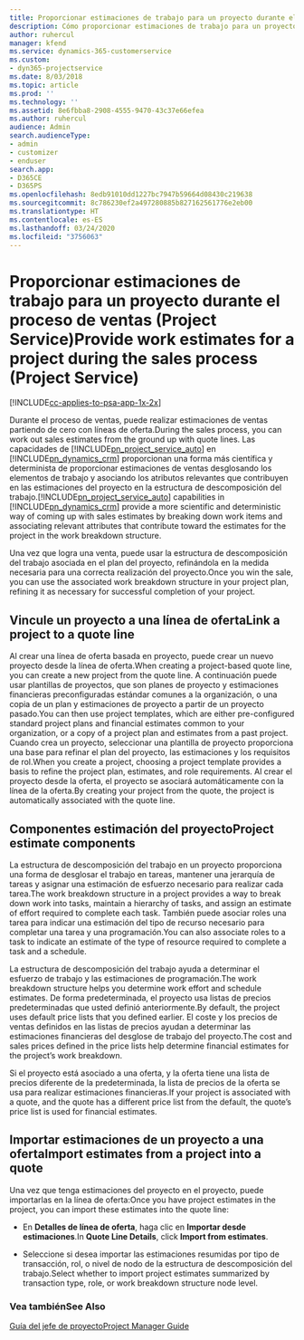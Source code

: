 ```yaml
---
title: Proporcionar estimaciones de trabajo para un proyecto durante el proceso de ventas
description: Cómo proporcionar estimaciones de trabajo para un proyecto durante el proceso de ventas en Project Service
author: ruhercul
manager: kfend
ms.service: dynamics-365-customerservice
ms.custom:
- dyn365-projectservice
ms.date: 8/03/2018
ms.topic: article
ms.prod: ''
ms.technology: ''
ms.assetid: 8e6fbba8-2908-4555-9470-43c37e66efea
ms.author: ruhercul
audience: Admin
search.audienceType:
- admin
- customizer
- enduser
search.app:
- D365CE
- D365PS
ms.openlocfilehash: 8edb91010dd1227bc7947b59664d08430c219638
ms.sourcegitcommit: 8c786230ef2a497280885b827162561776e2eb00
ms.translationtype: HT
ms.contentlocale: es-ES
ms.lasthandoff: 03/24/2020
ms.locfileid: "3756063"
---
```

# <a name="provide-work-estimates-for-a-project-during-the-sales-process-project-service"></a><span data-ttu-id="cab05-103">Proporcionar estimaciones de trabajo para un proyecto durante el proceso de ventas (Project Service)</span><span class="sxs-lookup"><span data-stu-id="cab05-103">Provide work estimates for a project during the sales process (Project Service)</span></span>

[!INCLUDE[cc-applies-to-psa-app-1x-2x](../includes/cc-applies-to-psa-app-1x-2x.md)]

<span data-ttu-id="cab05-104">Durante el proceso de ventas, puede realizar estimaciones de ventas partiendo de cero con líneas de oferta.</span><span class="sxs-lookup"><span data-stu-id="cab05-104">During the sales process, you can work out sales estimates from the ground up with quote lines.</span></span> <span data-ttu-id="cab05-105">Las capacidades de [!INCLUDE[pn_project_service_auto](../includes/pn-project-service-auto.md)] en [!INCLUDE[pn_dynamics_crm](../includes/pn-dynamics-crm.md)] proporcionan una forma más científica y determinista de proporcionar estimaciones de ventas desglosando los elementos de trabajo y asociando los atributos relevantes que contribuyen en las estimaciones del proyecto en la estructura de descomposición del trabajo.</span><span class="sxs-lookup"><span data-stu-id="cab05-105">[!INCLUDE[pn_project_service_auto](../includes/pn-project-service-auto.md)] capabilities in [!INCLUDE[pn_dynamics_crm](../includes/pn-dynamics-crm.md)] provide a more scientific and deterministic way of coming up with sales estimates by breaking down work items and associating relevant attributes that contribute toward the estimates for the project in the work breakdown structure.</span></span>  
  
 <span data-ttu-id="cab05-106">Una vez que logra una venta, puede usar la estructura de descomposición del trabajo asociada en el plan del proyecto, refinándola en la medida necesaria para una correcta realización del proyecto.</span><span class="sxs-lookup"><span data-stu-id="cab05-106">Once you win the sale, you can use the associated work breakdown structure in your project plan, refining it as necessary for successful completion of your project.</span></span>  
  
## <a name="link-a-project-to-a-quote-line"></a><span data-ttu-id="cab05-107">Vincule un proyecto a una línea de oferta</span><span class="sxs-lookup"><span data-stu-id="cab05-107">Link a project to a quote line</span></span>  
 <span data-ttu-id="cab05-108">Al crear una línea de oferta basada en proyecto, puede crear un nuevo proyecto desde la línea de oferta.</span><span class="sxs-lookup"><span data-stu-id="cab05-108">When creating a project-based quote line, you can create a new project from the quote line.</span></span> <span data-ttu-id="cab05-109">A continuación puede usar plantillas de proyectos, que son planes de proyecto y estimaciones financieras preconfiguradas estándar comunes a la organización, o una copia de un plan y estimaciones de proyecto a partir de un proyecto pasado.</span><span class="sxs-lookup"><span data-stu-id="cab05-109">You can then use project templates, which are either pre-configured standard project plans and financial estimates common to your organization, or a copy of a project plan and estimates from a past project.</span></span> <span data-ttu-id="cab05-110">Cuando crea un proyecto, seleccionar una plantilla de proyecto proporciona una base para refinar el plan del proyecto, las estimaciones y los requisitos de rol.</span><span class="sxs-lookup"><span data-stu-id="cab05-110">When you create a project, choosing a project template provides a basis to refine the project plan, estimates, and role requirements.</span></span> <span data-ttu-id="cab05-111">Al crear el proyecto desde la oferta, el proyecto se asociará automáticamente con la línea de la oferta.</span><span class="sxs-lookup"><span data-stu-id="cab05-111">By creating your project from the quote, the project is automatically associated with the quote line.</span></span>  
  
## <a name="project-estimate-components"></a><span data-ttu-id="cab05-112">Componentes estimación del proyecto</span><span class="sxs-lookup"><span data-stu-id="cab05-112">Project estimate components</span></span>  
 <span data-ttu-id="cab05-113">La estructura de descomposición del trabajo en un proyecto proporciona una forma de desglosar el trabajo en tareas, mantener una jerarquía de tareas y asignar una estimación de esfuerzo necesario para realizar cada tarea.</span><span class="sxs-lookup"><span data-stu-id="cab05-113">The work breakdown structure in a project provides a way to break down work into tasks, maintain a hierarchy of tasks, and assign an estimate of effort required to complete each task.</span></span> <span data-ttu-id="cab05-114">También puede asociar roles una tarea para indicar una estimación del tipo de recurso necesario para completar una tarea y una programación.</span><span class="sxs-lookup"><span data-stu-id="cab05-114">You can also associate roles to a task to indicate an estimate of the type of resource required to complete a task and a schedule.</span></span>  
  
 <span data-ttu-id="cab05-115">La estructura de descomposición del trabajo ayuda a determinar el esfuerzo de trabajo y las estimaciones de programación.</span><span class="sxs-lookup"><span data-stu-id="cab05-115">The work breakdown structure helps you determine work effort and schedule estimates.</span></span> <span data-ttu-id="cab05-116">De forma predeterminada, el proyecto usa listas de precios predeterminadas que usted definió anteriormente.</span><span class="sxs-lookup"><span data-stu-id="cab05-116">By default, the project uses default price lists that you defined earlier.</span></span> <span data-ttu-id="cab05-117">El coste y los precios de ventas definidos en las listas de precios ayudan a determinar las estimaciones financieras del desglose de trabajo del proyecto.</span><span class="sxs-lookup"><span data-stu-id="cab05-117">The cost and sales prices defined in the price lists help determine financial estimates for the project’s work breakdown.</span></span>  
  
 <span data-ttu-id="cab05-118">Si el proyecto está asociado a una oferta, y la oferta tiene una lista de precios diferente de la predeterminada, la lista de precios de la oferta se usa para realizar estimaciones financieras.</span><span class="sxs-lookup"><span data-stu-id="cab05-118">If your project is associated with a quote, and the quote has a different price list from the default, the quote’s price list is used for financial estimates.</span></span>  
  
## <a name="import-estimates-from-a-project-into-a-quote"></a><span data-ttu-id="cab05-119">Importar estimaciones de un proyecto a una oferta</span><span class="sxs-lookup"><span data-stu-id="cab05-119">Import estimates from a project into a quote</span></span>  
 <span data-ttu-id="cab05-120">Una vez que tenga estimaciones del proyecto en el proyecto, puede importarlas en la línea de oferta:</span><span class="sxs-lookup"><span data-stu-id="cab05-120">Once you have project estimates in the project, you can import these estimates into the quote line:</span></span>  
  
-   <span data-ttu-id="cab05-121">En **Detalles de línea de oferta**, haga clic en **Importar desde estimaciones**.</span><span class="sxs-lookup"><span data-stu-id="cab05-121">In **Quote Line Details**, click **Import from estimates**.</span></span> 

-   <span data-ttu-id="cab05-122">Seleccione si desea importar las estimaciones resumidas por tipo de transacción, rol, o nivel de nodo de la estructura de descomposición del trabajo.</span><span class="sxs-lookup"><span data-stu-id="cab05-122">Select whether to import project estimates summarized by transaction type, role, or work breakdown structure node level.</span></span>  
  
### <a name="see-also"></a><span data-ttu-id="cab05-123">Vea también</span><span class="sxs-lookup"><span data-stu-id="cab05-123">See Also</span></span>  
 [<span data-ttu-id="cab05-124">Guía del jefe de proyecto</span><span class="sxs-lookup"><span data-stu-id="cab05-124">Project Manager Guide</span></span>](../project-service/project-manager-guide.md)
